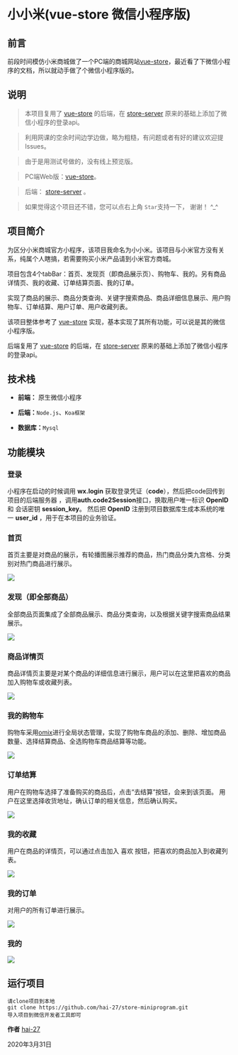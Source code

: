 # 小小米(vue-store 微信小程序版)
## 前言

前段时间模仿小米商城做了一个PC端的商城网站[vue-store]( https://github.com/hai-27/vue-store )，最近看了下微信小程序的文档，所以就动手做了个微信小程序版的。

## 说明

> 本项目复用了 [vue-store]( https://github.com/hai-27/vue-store ) 的后端，在 [store-server](https://github.com/hai-27/store-server) 原来的基础上添加了微信小程序的登录api。

> 利用网课的空余时间边学边做，略为粗糙，有问题或者有好的建议欢迎提Issues。

> 由于是用测试号做的，没有线上预览版。

> PC端Web版：[vue-store]( https://github.com/hai-27/vue-store )。

> 后端： [store-server](https://github.com/hai-27/store-server) 。

>  如果觉得这个项目还不错，您可以点右上角 `Star`支持一下， 谢谢！ ^_^ 

## 项目简介

为区分小米商城官方小程序，该项目我命名为小小米。该项目与小米官方没有关系，纯属个人瞎搞，若需要购买小米产品请到小米官方商城。

项目包含4个tabBar：首页、发现页（即商品展示页）、购物车、我的。另有商品详情页、我的收藏、订单结算页面、我的订单。

实现了商品的展示、商品分类查询、关键字搜索商品、商品详细信息展示、用户购物车、订单结算、用户订单、用户收藏列表。

该项目整体参考了 [vue-store]( https://github.com/hai-27/vue-store ) 实现，基本实现了其所有功能，可以说是其的微信小程序版。

后端复用了 [vue-store]( https://github.com/hai-27/vue-store ) 的后端，在 [store-server](https://github.com/hai-27/store-server) 原来的基础上添加了微信小程序的登录api。

## 技术栈

- **前端：** 原生微信小程序

- **后端：**`Node.js`、`Koa框架`

- **数据库：**`Mysql`

## 功能模块

### 登录

小程序在启动的时候调用 **wx.login** 获取登录凭证（**code**），然后把code回传到项目的后端服务器 ，调用**auth.code2Session**接口，换取用户唯一标识 **OpenID** 和 会话密钥 **session_key**。 然后把 **OpenID** 注册到项目数据库生成本系统的唯一 **user_id** ，用于在本项目的业务验证。

### 首页

首页主要是对商品的展示，有轮播图展示推荐的商品，热门商品分类九宫格、分类别对热门商品进行展示。

![](https://github.com/hai-27/vue-store/blob/master/public/screenshots/weChatMiniProgramScreenshots/home.png)

### 发现（即全部商品）

全部商品页面集成了全部商品展示、商品分类查询，以及根据关键字搜索商品结果展示。

![](https://github.com/hai-27/vue-store/blob/master/public/screenshots/weChatMiniProgramScreenshots/goods.png)

### 商品详情页

商品详情页主要是对某个商品的详细信息进行展示，用户可以在这里把喜欢的商品加入购物车或收藏列表。

![](https://github.com/hai-27/vue-store/blob/master/public/screenshots/weChatMiniProgramScreenshots/detail.png)

### 我的购物车

购物车采用[omix](https://github.com/Tencent/omi)进行全局状态管理，实现了购物车商品的添加、删除、增加商品数量、选择结算商品、全选购物车商品结算等功能。

![](https://github.com/hai-27/vue-store/blob/master/public/screenshots/weChatMiniProgramScreenshots/shoppingCart.png)

### 订单结算

用户在购物车选择了准备购买的商品后，点击“去结算”按钮，会来到该页面。
用户在这里选择收货地址，确认订单的相关信息，然后确认购买。

![](https://github.com/hai-27/vue-store/blob/master/public/screenshots/weChatMiniProgramScreenshots/confirmOrder.png)

### 我的收藏

用户在商品的详情页，可以通过点击加入 喜欢 按钮，把喜欢的商品加入到收藏列表。

![](https://github.com/hai-27/vue-store/blob/master/public/screenshots/weChatMiniProgramScreenshots/collection.png)

### 我的订单

对用户的所有订单进行展示。

![](https://github.com/hai-27/vue-store/blob/master/public/screenshots/weChatMiniProgramScreenshots/orders.png)

### 我的

![](https://github.com/hai-27/vue-store/blob/master/public/screenshots/weChatMiniProgramScreenshots/mine.png)

## 运行项目

```
请clone项目到本地
git clone https://github.com/hai-27/store-miniprogram.git
导入项目到微信开发者工具即可
```



**作者** [hai-27](https://github.com/hai-27)

2020年3月31日